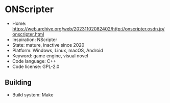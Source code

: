# ONScripter

- Home: https://web.archive.org/web/20231102082402/http://onscripter.osdn.jp/onscripter.html
- Inspiration: NScripter
- State: mature, inactive since 2020
- Platform: Windows, Linux, macOS, Android
- Keyword: game engine, visual novel
- Code language: C++
- Code license: GPL-2.0

## Building

- Build system: Make
